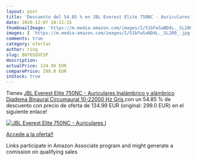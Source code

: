 ```yaml
---
layout: post
title: 'Descuento del 54.85 % en JBL Everest Elite 750NC - Auriculares  I'
date: 2020-12-07 18:11:15
thumbnailImage: 'https://m.media-amazon.com/images/I/51bFwSaND4L._SL200_.jpg'
images: [ 'https://m.media-amazon.com/images/I/51bFwSaND4L._SL200_.jpg' ]
comments: true
category: ofertas
author: ring
slug: B0765QVCSP
description:
actualPrice: 134.99 EUR
comparePrice: 299.0 EUR
inStock: true
---
```


Tienes [JBL Everest Elite 750NC - Auriculares  Inalámbrico y alámbrico  Diadema  Binaural  Circumaural  10-22000 Hz  Gris ](https://www.amazon.es/dp/B0765QVCSP/?tag=tolees-21) con un 54.85 % de descuento con precio de oferta de 134.99 EUR (original: 299.0 EUR) en el siguiente enlace!

[![JBL Everest Elite 750NC - Auriculares  I](https://m.media-amazon.com/images/I/51bFwSaND4L._SL200_.jpg)](https://www.amazon.es/dp/B0765QVCSP/?tag=tolees-21)

[Accede a la oferta!!](https://www.amazon.es/dp/B0765QVCSP/?tag=tolees-21)

Links participate in Amazon Associate program and might generate a comission on qualifying sales


